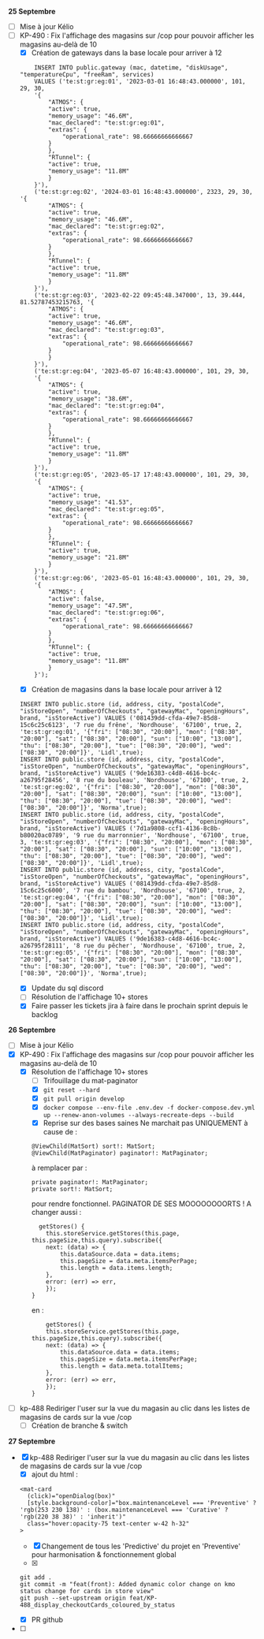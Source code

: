 **25 Septembre**
- [ ] Mise à jour Kélio
- [ ] KP-490 : Fix l'affichage des magasins sur /cop pour pouvoir afficher les magasins au-delà de 10
    - [x] Création de gateways dans la base locale pour arriver à 12
    ```
        INSERT INTO public.gateway (mac, datetime, "diskUsage", "temperatureCpu", "freeRam", services)
        VALUES ('te:st:gr:eg:01', '2023-03-01 16:48:43.000000', 101, 29, 30,
        '{
            "ATMOS": {
            "active": true,
            "memory_usage": "46.6M",
            "mac_declared": "te:st:gr:eg:01",
            "extras": {
                "operational_rate": 98.66666666666667
            }
            },
            "RTunnel": {
            "active": true,
            "memory_usage": "11.8M"
            }
        }'),
        ('te:st:gr:eg:02', '2024-03-01 16:48:43.000000', 2323, 29, 30, '{
            "ATMOS": {
            "active": true,
            "memory_usage": "46.6M",
            "mac_declared": "te:st:gr:eg:02",
            "extras": {
                "operational_rate": 98.66666666666667
            }
            },
            "RTunnel": {
            "active": true,
            "memory_usage": "11.8M"
            }
        }'),
        ('te:st:gr:eg:03', '2023-02-22 09:45:48.347000', 13, 39.444, 81.52787453215763, '{
            "ATMOS": {
            "active": true,
            "memory_usage": "46.6M",
            "mac_declared": "te:st:gr:eg:03",
            "extras": {
                "operational_rate": 98.66666666666667
            }
            }
        }'),
        ('te:st:gr:eg:04', '2023-05-07 16:48:43.000000', 101, 29, 30,
        '{
            "ATMOS": {
            "active": true,
            "memory_usage": "38.6M",
            "mac_declared": "te:st:gr:eg:04",
            "extras": {
                "operational_rate": 98.66666666666667
            }
            },
            "RTunnel": {
            "active": true,
            "memory_usage": "11.8M"
            }
        }'),
        ('te:st:gr:eg:05', '2023-05-17 17:48:43.000000', 101, 29, 30,
        '{
            "ATMOS": {
            "active": true,
            "memory_usage": "41.53",
            "mac_declared": "te:st:gr:eg:05",
            "extras": {
                "operational_rate": 98.66666666666667
            }
            },
            "RTunnel": {
            "active": true,
            "memory_usage": "21.8M"
            }
        }'),
        ('te:st:gr:eg:06', '2023-05-01 16:48:43.000000', 101, 29, 30,
        '{
            "ATMOS": {
            "active": false,
            "memory_usage": "47.5M",
            "mac_declared": "te:st:gr:eg:06",
            "extras": {
                "operational_rate": 98.66666666666667
            }
            },
            "RTunnel": {
            "active": true,
            "memory_usage": "11.8M"
            }
        }');
    ```
    - [x] Création de magasins dans la base locale pour arriver à 12
    ```
    INSERT INTO public.store (id, address, city, "postalCode", "isStoreOpen", "numberOfCheckouts", "gatewayMac", "openingHours", brand, "isStoreActive") VALUES ('081439dd-cfda-49e7-85d8-15c6c25c6123', '7 rue du frêne', 'Nordhouse', '67100', true, 2, 'te:st:gr:eg:01', '{"fri": ["08:30", "20:00"], "mon": ["08:30", "20:00"], "sat": ["08:30", "20:00"], "sun": ["10:00", "13:00"], "thu": ["08:30", "20:00"], "tue": ["08:30", "20:00"], "wed": ["08:30", "20:00"]}', 'Lidl',true);
    INSERT INTO public.store (id, address, city, "postalCode", "isStoreOpen", "numberOfCheckouts", "gatewayMac", "openingHours", brand, "isStoreActive") VALUES ('9de16383-c4d8-4616-bc4c-a26795f28456', '8 rue du bouleau', 'Nordhouse', '67100', true, 2, 'te:st:gr:eg:02', '{"fri": ["08:30", "20:00"], "mon": ["08:30", "20:00"], "sat": ["08:30", "20:00"], "sun": ["10:00", "13:00"], "thu": ["08:30", "20:00"], "tue": ["08:30", "20:00"], "wed": ["08:30", "20:00"]}', 'Norma',true);
    INSERT INTO public.store (id, address, city, "postalCode", "isStoreOpen", "numberOfCheckouts", "gatewayMac", "openingHours", brand, "isStoreActive") VALUES ('7d1a9808-ccf1-4136-8c8b-b80020ac0789', '9 rue du marronnier', 'Nordhouse', '67100', true, 3, 'te:st:gr:eg:03', '{"fri": ["08:30", "20:00"], "mon": ["08:30", "20:00"], "sat": ["08:30", "20:00"], "sun": ["10:00", "13:00"], "thu": ["08:30", "20:00"], "tue": ["08:30", "20:00"], "wed": ["08:30", "20:00"]}', 'Lidl',true);
    INSERT INTO public.store (id, address, city, "postalCode", "isStoreOpen", "numberOfCheckouts", "gatewayMac", "openingHours", brand, "isStoreActive") VALUES ('081439dd-cfda-49e7-85d8-15c6c25c6000', '7 rue du bambou', 'Nordhouse', '67100', true, 2, 'te:st:gr:eg:04', '{"fri": ["08:30", "20:00"], "mon": ["08:30", "20:00"], "sat": ["08:30", "20:00"], "sun": ["10:00", "13:00"], "thu": ["08:30", "20:00"], "tue": ["08:30", "20:00"], "wed": ["08:30", "20:00"]}', 'Lidl',true);
    INSERT INTO public.store (id, address, city, "postalCode", "isStoreOpen", "numberOfCheckouts", "gatewayMac", "openingHours", brand, "isStoreActive") VALUES ('9de16383-c4d8-4616-bc4c-a26795f28111', '8 rue du pêcher', 'Nordhouse', '67100', true, 2, 'te:st:gr:eg:05', '{"fri": ["08:30", "20:00"], "mon": ["08:30", "20:00"], "sat": ["08:30", "20:00"], "sun": ["10:00", "13:00"], "thu": ["08:30", "20:00"], "tue": ["08:30", "20:00"], "wed": ["08:30", "20:00"]}', 'Norma',true);
    ```
    - [x] Update du sql discord
    - [ ] Résolution de l'affichage 10+ stores
    - [x] Faire passer les tickets jira à faire dans le prochain sprint depuis le backlog

**26 Septembre**
- [ ] Mise à jour Kélio
- [x] KP-490 : Fix l'affichage des magasins sur /cop pour pouvoir afficher les magasins au-delà de 10
    - [x] Résolution de l'affichage 10+ stores
        - [ ] Trifouillage du mat-paginator
        - [x] ```git reset --hard```
        - [x] ```git pull origin develop```
        - [x] ```docker compose --env-file .env.dev -f docker-compose.dev.yml up --renew-anon-volumes --always-recreate-deps --build```
        - [x] Reprise sur des bases saines
        Ne marchait pas UNIQUEMENT à cause de :
        ```
        @ViewChild(MatSort) sort!: MatSort;
        @ViewChild(MatPaginator) paginator!: MatPaginator;
        ```
        à remplacer par : 
        ```
        private paginator!: MatPaginator;
        private sort!: MatSort;
        ```
        pour rendre fonctionnel.
        PAGINATOR DE SES MOOOOOOOORTS ! 
        A changer aussi : 
        ```
          getStores() {
            this.storeService.getStores(this.page, this.pageSize,this.query).subscribe({
            next: (data) => {
                this.dataSource.data = data.items;
                this.pageSize = data.meta.itemsPerPage;
                this.length = data.items.length;
            },
            error: (err) => err,
            });
        }
        ```
        en : 
        ```
            getStores() {
            this.storeService.getStores(this.page, this.pageSize,this.query).subscribe({
            next: (data) => {
                this.dataSource.data = data.items;
                this.pageSize = data.meta.itemsPerPage;
                this.length = data.meta.totalItems;
            },
            error: (err) => err,
            });
        }
        ```
- [ ] kp-488 Rediriger l'user sur la vue du magasin au clic dans les listes de magasins de cards sur la vue /cop
    - [ ] Création de branche & switch

**27 Septembre** 
- [x] kp-488 Rediriger l'user sur la vue du magasin au clic dans les listes de magasins de cards sur la vue /cop
    - [x] ajout du html : 
    ```
    <mat-card 
      (click)="openDialog(box)"
      [style.background-color]="box.maintenanceLevel === 'Preventive' ? 'rgb(253 230 138)' : (box.maintenanceLevel === 'Curative' ? 'rgb(220 38 38)' : 'inherit')"
      class="hover:opacity-75 text-center w-42 h-32"
    >
    ```
    - [x] Changement de tous les 'Predictive' du projet en 'Preventive' pour harmonisation & fonctionnement global
    - [x] 
    ```
    git add .  
    git commit -m "feat(front): Added dynamic color change on kmo status change for cards in store view"
    git push --set-upstream origin feat/KP-488_display_checkoutCards_coloured_by_status  
    ```
    - [x] PR github
- [ ]